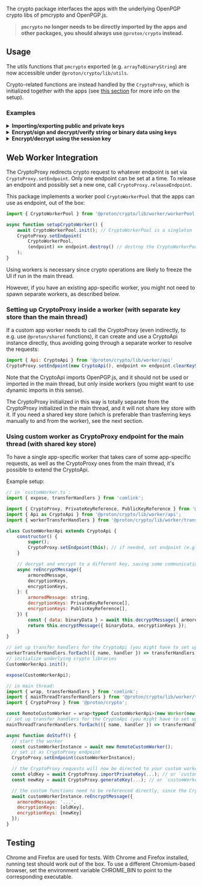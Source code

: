 The crypto package interfaces the apps with the underlying OpenPGP crypto libs of pmcrypto and OpenPGP.js.

> **`pmcrypto` no longer needs to be directly imported by the apps and other packages, you should always use `@proton/crypto` instead.**

## Usage

The utils functions that `pmcrypto` exported (e.g. `arrayToBinaryString`) are now accessible under `@proton/crypto/lib/utils`.

Crypto-related functions are instead handled by the `CryptoProxy`, which is initialized together with the apps (see [this section](web-worker-integration) for more info on the setup).

### Examples

<details>
<summary><b>Importing/exporting public and private keys</b></summary>

#### Importing/exporting public and private keys

`OpenPGPKey` objects have been replaced by `PrivateKeyReference` and `PublicKeyReference` ones, as key material stored away from main thread.

To import keys:

```js
const recipientPublicKey = await CryptoProxy.importPublicKey({ armoredKey: '...' }); // or `binaryKey`
// To import a private key, the passphrase must be known
// (otherwise, either wait for it to be available, or import as public key)
const senderPrivateKey = await CryptoProxy.importPrivateKey({
  armoredKey: '...', // or `binaryKey`
  passphrase: 'key decryption passphrase' // If the key is expected to be already decrypted (rare, but it can happen for keys uploaded by the user), you have to pass `passphrase: null`.
});
```

To export keys to be able to transfer them:

```js
// on public key export, if a private key is given, only the public key material is extracted and serialized
const armoredPublicKey = await CryptoProxy.exportPublicKey({
  key: senderPrivateKey,
  format: 'armored' // or 'binary'
});
// on private key export, the key will be encrypted before serialization, using the given `passhrapse`
const armoredPrivateKey = await CryptoProxy.exportPrivateKey({
  key: senderPrivateKey,
  passphrase: 'key encryption passphrase',
  format: 'armored' // or 'binary'
});
```

To delete the keys from memory once they are no longer needed:

```js
// invalidate a specific key reference
await CryptoProxy.clearKey({ key: senderPrivateKey }); // after this, passing `senderPrivateKey` to the `CryptoProxy` will result in an error

// invalidate all keys previously imported and generated using the `CryptoProxy`
await CryptoProxy.clearKeyStore();
```

</details>

<details>
<summary><b>Encrypt/sign and decrypt/verify string or binary data using keys</b></summary>

#### Encrypt/sign and decrypt/verify string or binary data using keys

To encrypt and sign:

```js
// import the required keys
const senderPublicKey = await CryptoProxy.importPublicKey(...);
const recipientPrivateKey = await CryptoProxy.importPrivateKey(...);

const {
  message: armoredMessage,
  signature: armoredSignature,
  encryptedSignature: armoredEncryptedSignature,
} = await CryptoProxy.encryptMessage({
  textData: 'text data to encrypt', // or `binaryData` for Uint8Arrays
  encryptionKeys: recipientPublicKey, // and/or `passwords`
  signingKeys: senderPrivateKey,
  detached: true,
  format: 'armored' // or 'binary' to output a binary message and signature
});

// share `armoredMessage`
```

To decrypt and verify:

```js
// import the required keys
const senderPublicKey = await CryptoProxy.importPublicKey(...);
const recipientPrivateKey = await CryptoProxy.importPrivateKey(...);

const { data: decryptedData, verified, verificationErrors } = await CryptoProxy.decryptMessage({
  armoredMessage, // or `binaryMessage`
  armoredEncryptedSignature, // or 'binaryEncryptedSignature'/'armoredSignature'/'binarySignature'
  decryptionKeys: recipientPrivateKey // and/or 'passwords'/'sessionKey'
  verificationKeys: senderPublicKey
});

if (verified === VERIFICATION_STATUS.SIGNED_AND_VALID) {
  console.log(decryptedData)
} else if (verified === VERIFICATION_STATUS.SIGNED_AND_INVALID) {
  console.log(verificationErrors)
}
```

</details>

<details>
<summary><b>Encrypt/decrypt using the session key</b></summary>

#### Encrypt/decrypt using the session key directly

```js
// First generate the session key
const sessionKey = await CryptoProxy.generateSessionKey({ recipientKeys: recipientPublicKey });

// Then encrypt the data with it
const { message: armoredMessage } = await CryptoProxy.encryptMessage({
  textData: 'text data to encrypt', // or `binaryData` for Uint8Arrays
  sessionKey,
  encryptionKeys: recipientPublicKey, // and/or `passwords`, used to encrypt the session key
  signingKeys: senderPrivateKey,
});
```

To decrypt, you can again provide the session key directly:

```js

// Then encrypt the data with it
const { data } = await CryptoProxy.decryptMessage({
  armoredMessage, // or `binaryMessage`
  sessionKeys: sessionKey,
  verificationKeys: senderPublicKey,
});
```

You can also encrypt the session key on its own:

```js
const armoredEncryptedSessionKey = await encryptSessionKey({
  ...sessionKey,
  encryptionKeys, // and/or passwords
  format: 'armored' // or 'binary'
});

// And decrypt it with:
const sessionKey = await CryptoProxy.decryptSessionKey({
  armoredMessage: armoredEncryptedSessionKey, // or `binaryMessage`
  decryptionsKeys // or `passwords`
});

```

</details>

## Web Worker Integration

The CryptoProxy redirects crypto request to whatever endpoint is set via `CryptoProxy.setEndpoint`. Only one endpoint can be set at a time. To release an endpoint and possibly set a new one, call `CryptoProxy.releaseEndpoint`.

This package implements a worker pool `CryptoWorkerPool` that the apps can use as endpoint, out of the box:

```js
import { CryptoWorkerPool } from '@proton/crypto/lib/worker/workerPool';

async function setupCryptoWorker() {
    await CryptoWorkerPool.init(); // CryptoWorkerPool is a singleton
    CryptoProxy.setEndpoint(
        CryptoWorkerPool,
        (endpoint) => endpoint.destroy() // destroy the CryptoWorkerPool when the CryptoProxy endpoint is released
    );
}
```

Using workers is necessary since crypto operations are likely to freeze the UI if run in the main thread.

However, if you have an existing app-specific worker, you might not need to spawn separate workers, as described below.

<!-- ## App-specific workers -->

### Setting up CryptoProxy inside a worker (with separate key store than the main thread)

If a custom app worker needs to call the CryptoProxy (even indirectly, to e.g. use `@proton/shared` functions), it can create and use a CryptoApi instance directly, thus avoiding going through a separate worker to resolve the requests:

```js
import { Api: CryptoApi } from '@proton/crypto/lib/worker/api'
CryptoProxy.setEndpoint(new CryptoApi(), endpoint => endpoint.clearKeyStore());
```

Note that the CryptoApi imports OpenPGP.js, and it should not be used or imported in the main thread, but only inside workers (you might want to use dynamic imports in this sense).

The CryptoProxy initialized in this way is totally separate from the CryptoProxy initialized in the main thread, and it will not share key store with it. If you need a shared key store (which is preferable than trasferring keys manually to and from the worker), see the next section.

### Using custom worker as CryptoProxy endpoint for the main thread (with shared key store)

To have a single app-specific worker that takes care of some app-specific requests, as well as the CryptoProxy ones from the main thread, it's possible to extend the CryptoApi.

Example setup:

```js
// in `customWorker.ts`:
import { expose, transferHandlers } from 'comlink';

import { CryptoProxy, PrivateKeyReference, PublicKeyReference } from '@proton/crypto';
import { Api as CryptoApi } from '@proton/crypto/lib/worker/api';
import { workerTransferHandlers } from '@proton/crypto/lib/worker/transferHandlers';

class CustomWorkerApi extends CryptoApi {
    constructor() {
        super();
        CryptoProxy.setEndpoint(this); // if needed, set endpoint (e.g. for @proton/shared) in the worker itself
    }

    // decrypt and encrypt to a different key, saving some communication overhead
    async reEncryptMessage({
        armoredMessage,
        decryptionKeys,
        encryptionKeys,
    }: {
        armoredMessage: string,
        decryptionKeys: PrivateKeyReference[],
        encryptionKeys: PublicKeyReference[],
    }) {
        const { data: binaryData } = await this.decryptMessage({ armoredMessage, decryptionKeys, format: 'binary' });
        return this.encryptMessage({ binaryData, encryptionKeys });
    }
}

// set up transfer handlers for the CryptoApi (you might have to set up your own as well)
workerTransferHandlers.forEach(({ name, handler }) => transferHandlers.set(name, handler));
// initialize underlying crypto libraries
CustomWorkerApi.init();

expose(CustomWorkerApi);
```

```js
// in main thread:
import { wrap, transferHandlers } from 'comlink';
import { mainThreadTransferHandlers } from '@proton/crypto/lib/worker/transferHandlers';
import { CryptoProxy } from '@proton/crypto';

const RemoteCustomWorker = wrap<typeof CustomWorkerApi>(new Worker(new URL('./customWorker.ts', import.meta.url)));
// set up transfer handlers for the CryptoApi (you might have to set up your own as well)
mainThreadTransferHandlers.forEach(({ name, handler }) => transferHandlers.set(name, handler));

async function doStuff() {
  // start the worker
  const customWorkerInstance = await new RemoteCustomWorker();
  // set it as CryptoProxy endpoint
  CryptoProxy.setEndpoint(customWorkerInstance);

  // the CryptoProxy requests will now be directed to your custom worker
  const oldKey = await CryptoProxy.importPrivateKey(...); // or `customWorkerInstance.importPrivateKey`
  const newKey = await CryptoProxy.generateKey(...); // or `customWorkerInstance.generateKey`

  // the custom functions need to be referenced directly, since the CryptoProxy is not aware of them
  await customWorkerInstance.reEncryptMessage({
    armoredMessage: '...',
    decryptionKeys: [oldKey],
    encryptionKeys: [newKey]
  });
}
```

## Testing

Chrome and Firefox are used for tests. With Chrome and Firefox installed, running test should work out of the box. To use a different Chromium-based browser, set the environment variable CHROME_BIN to point to the corresponding executable.

